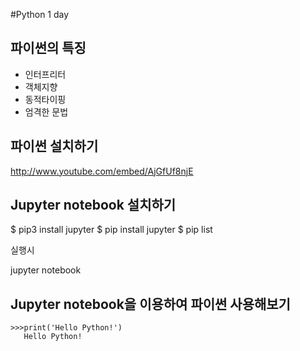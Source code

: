 #Python 1 day

## 파이썬의 특징

- 인터프리터
- 객체지향
- 동적타이핑
- 엄격한 문법

## 파이썬 설치하기

http://www.youtube.com/embed/AjGfUf8njE

## Jupyter notebook 설치하기

$ pip3 install jupyter
$ pip install jupyter
$ pip list

실행시

jupyter notebook

## Jupyter notebook을 이용하여 파이썬 사용해보기

```
>>>print('Hello Python!')
   Hello Python!
```

